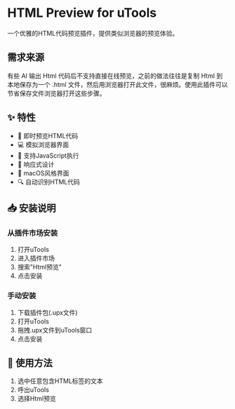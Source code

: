 # HTML Preview for uTools

一个优雅的HTML代码预览插件，提供类似浏览器的预览体验。

## 需求来源

有些 AI 输出 Html 代码后不支持直接在线预览，之前的做法往往是复制 Html 到本地保存为一个 .html 文件，然后用浏览器打开此文件，很麻烦。使用此插件可以节省保存文件浏览器打开这些步骤。

## ✨ 特性

- 🎯 即时预览HTML代码
- 💻 模拟浏览器界面
- 🚀 支持JavaScript执行
- 📱 响应式设计
- 🎨 macOS风格界面
- 🔍 自动识别HTML代码

## 📥 安装说明

### 从插件市场安装

1. 打开uTools
2. 进入插件市场
3. 搜索"Html预览"
4. 点击安装

### 手动安装

1. 下载插件包(.upx文件)
2. 打开uTools
3. 拖拽.upx文件到uTools窗口
4. 点击安装

## 🚀 使用方法

1. 选中任意包含HTML标签的文本
2. 呼出uTools
3. 选择Html预览
